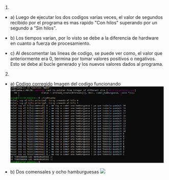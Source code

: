 
1) 
* a) Luego de ejecutar los dos codigos varias veces, el valor de segundos recibido por el programa es mas rapido "Con hilos" superando por 
     un segundo a "Sin hilos".

* b) Los tiempos varian, por lo visto se debe a la diferencia de hardware en cuanto a fuerza de procesamiento.

* c) Al descomentar las lineas de codigo, se puede ver como, el valor que anteriormente era 0, termina por tomar valores positivos o
     negativos. Esto se debe al bucle generado y los nuevos valores dados al programa.

2)
* a) <a href="Tareas/con_race_condition_corregido.c">Codigo corregido</a>
  Imagen del codigo funcionando<img src="Capturas/TP3Ejercicio2a.png"></img> 



* b) Dos comensales y ocho hamburguesas
  <img src="Tareas/con_race_condition_corregido.c"></img>      
